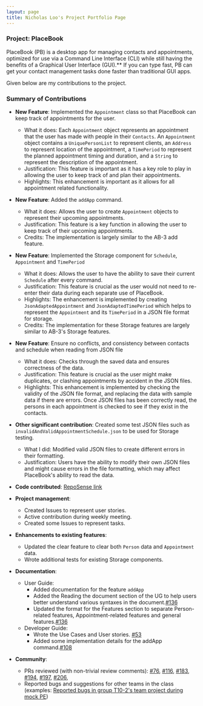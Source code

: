```yaml
---
layout: page
title: Nicholas Loo's Project Portfolio Page
---
```


### Project: PlaceBook

PlaceBook (PB) is a desktop app for managing contacts and appointments, optimized for use via a Command Line Interface (CLI) while still having the benefits of a Graphical User Interface (GUI).** If you can type fast, PB can get your contact management tasks done faster than traditional GUI apps.

Given below are my contributions to the project.

### Summary of Contributions

* **New Feature**: Implemented the `Appointment` class so that PlaceBook can keep track of appointments for the user.
    * What it does: Each `Appointment` object represents an appointment that the user has made with people in their `Contacts`.
      An `Appointment` object contains a `UniquePersonList` to represent clients, an `Address` to represent location of the appointment,
      a `TimePeriod` to represent the planned appointment timing and duration, and a `String` to represent the description of the appointment.
    * Justification: This feature is important as it has a key role to play in allowing the user to keep track of and plan their appointments.
    * Highlights: This enhancement is important as it allows for all appointment related functionality.

* **New Feature**: Added the `addApp` command.
    * What it does: Allows the user to create `Appointment` objects to represent their upcoming appointments. 
    * Justification: This feature is a key function in allowing the user to keep track of their upcoming appointments.
    * Credits: The implementation is largely similar to the AB-3 add feature.

* **New Feature**: Implemented the Storage component for `Schedule`, `Appointment` and `TimePeriod`  
    * What it does: Allows the user to have the ability to save their current `Schedule` after every command.
    * Justification: This feature is crucial as the user would not need to re-enter their data during each separate use of PlaceBook.
    * Highlights: The enhancement is implemented by creating `JsonAdaptedAppointment` and `JsonAdaptedTimePeriod` which helps to represent the `Appointment`
      and its `TimePeriod` in a JSON file format for storage.
    * Credits: The implementation for these Storage features are largely similar to AB-3's Storage features.
    
* **New Feature**: Ensure no conflicts, and consistency between contacts and schedule when reading from JSON file
    * What it does: Checks through the saved data and ensures correctness of the data.
    * Justification: This feature is crucial as the user might make duplicates, or clashing appointments by accident in the JSON files.
    * Highlights: This enhancement is implemented by checking the validity of the JSON file format, and replacing the data with sample data if there are errors.
      Once JSON files has been correctly read, the persons in each appointment is checked to see if they exist in the contacts.

* **Other significant contribution**: Created some test JSON files such as `invalidAndValidAppointmentSchedule.json` to be used for Storage testing.
    * What I did: Modified valid JSON files to create different errors in their formatting. 
    * Justification: Users have the ability to modify their own JSON files and might cause errors in the file formatting, which may affect PlaceBook's ability to read the data.
    
* **Code contributed**: [RepoSense link](https://nus-cs2103-ay2122s1.github.io/tp-dashboard/?search=&sort=groupTitle&sortWithin=title&timeframe=commit&mergegroup=&groupSelect=groupByRepos&breakdown=true&checkedFileTypes=docs~functional-code~test-code~other&since=2021-09-17&tabOpen=true&tabType=authorship&tabAuthor=nwhloo99&tabRepo=AY2122S1-CS2103T-T12-3%2Ftp%5Bmaster%5D&authorshipIsMergeGroup=false&authorshipFileTypes=docs~functional-code~test-code&authorshipIsBinaryFileTypeChecked=false)

* **Project management**:
    * Created Issues to represent user stories.
    * Active contribution during weekly meeting.
    * Created some Issues to represent tasks.

* **Enhancements to existing features**:
    * Updated the clear feature to clear both `Person` data and `Appointment` data.
    * Wrote additional tests for existing Storage components.

* **Documentation**:
    * User Guide:
        * Added documentation for the feature `addApp`
        * Added the Reading the document section of the UG to help users better understand various syntaxes in the document.[\#136](https://github.com/AY2122S1-CS2103T-T12-3/tp/pull/136)
        * Updated the format for the Features section to separate Person-related features, Appointment-related features and general features.[\#136](https://github.com/AY2122S1-CS2103T-T12-3/tp/pull/136)
    * Developer Guide:
        * Wrote the Use Cases and User stories. [\#53](https://github.com/AY2122S1-CS2103T-T12-3/tp/pull/53)
        * Added some implementation details for the addApp command.[\#108](https://github.com/AY2122S1-CS2103T-T12-3/tp/pull/108)


* **Community**:
    * PRs reviewed (with non-trivial review comments):
      [\#76](https://github.com/AY2122S1-CS2103T-T12-3/tp/pull/76),
      [\#116](https://github.com/AY2122S1-CS2103T-T12-3/tp/pull/116),
      [\#183](https://github.com/AY2122S1-CS2103T-T12-3/tp/pull/183),
      [\#194](https://github.com/AY2122S1-CS2103T-T12-3/tp/pull/194),
      [\#197](https://github.com/AY2122S1-CS2103T-T12-3/tp/pull/197),
      [\#206](https://github.com/AY2122S1-CS2103T-T12-3/tp/pull/206),
    * Reported bugs and suggestions for other teams in the class
      (examples: [Reported bugs in group T10-2's team project during mock PE](https://github.com/nwhloo99/ped/issues?q=is:issue+is:open))
